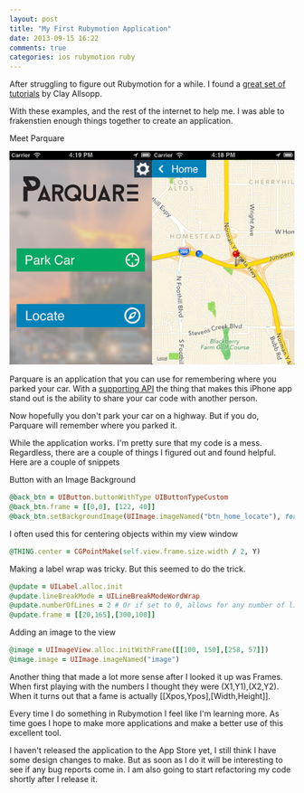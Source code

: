 ```yaml
---
layout: post
title: "My First Rubymotion Application"
date: 2013-09-15 16:22
comments: true
categories: ios rubymotion ruby
---
```


After struggling to figure out Rubymotion for a while. I found a [great set of tutorials](http://rubymotion-tutorial.com/) by Clay Allsopp. 

With these examples, and the rest of the internet to help me. I was able to frakenstien enough things together to create an application.

<!-- more -->

Meet Parquare

![Parquare](/images/parquare.png)

Parquare is an application that you can use for remembering where you parked your car. With a [supporting API](https://github.com/aaronmiler/car_app_api) the thing that makes this iPhone app stand out is the ability to share your car code with another person.

Now hopefully you don't park your car on a highway. But if you do, Parquare will remember where you parked it.

While the application works. I'm pretty sure that my code is a mess. Regardless, there are a couple of things I figured out and found helpful. Here are a couple of snippets

Button with an Image Background
``` ruby
@back_btn = UIButton.buttonWithType UIButtonTypeCustom
@back_btn.frame = [[0,0], [122, 40]]
@back_btn.setBackgroundImage(UIImage.imageNamed("btn_home_locate"), forState: UIControlStateNormal)
```

I often used this for centering objects within my view window
``` ruby
@THING.center = CGPointMake(self.view.frame.size.width / 2, Y)
```
Making a label wrap was tricky. But this seemed to do the trick. 
``` ruby
@update = UILabel.alloc.init
@update.lineBreakMode = UILineBreakModeWordWrap
@update.numberOfLines = 2 # Or if set to 0, allows for any number of lines
@update.frame = [[20,165],[300,100]]
```

Adding an image to the view
``` ruby
@image = UIImageView.alloc.initWithFrame([[100, 150],[258, 57]])
@image.image = UIImage.imageNamed("image")
```

Another thing that made a lot more sense after I looked it up was Frames. When first playing with the numbers I thought they were (X1,Y1),(X2,Y2). When it turns out that a fame is actually [[Xpos,Ypos],[Width,Height]].

Every time I do something in Rubymotion I feel like I'm learning more. As time goes I hope to make more applications and make a better use of this excellent tool. 

I haven't released the application to the App Store yet, I still think I have some design changes to make. But as soon as I do it will be interesting to see if any bug reports come in. I am also going to start refactoring my code shortly after I release it.